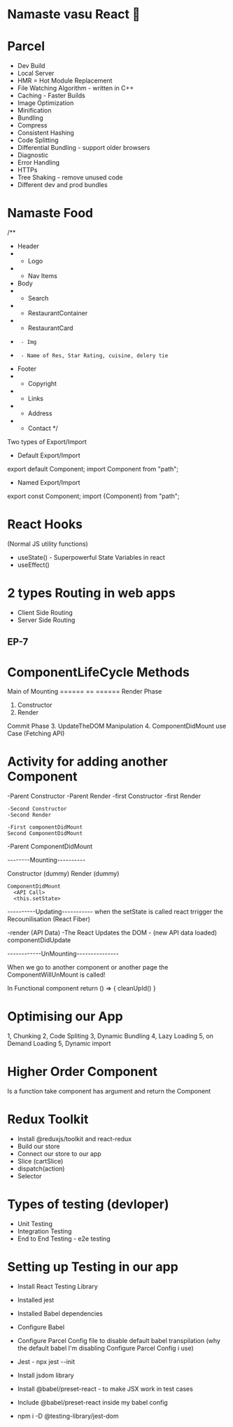# Namaste vasu React 🚀


# Parcel
- Dev Build
- Local Server
- HMR = Hot Module Replacement
- File Watching Algorithm - written in C++
- Caching - Faster Builds
- Image Optimization
- Minification
- Bundling
- Compress
- Consistent Hashing
- Code Splitting
- Differential Bundling - support older browsers
- Diagnostic
- Error Handling
- HTTPs
- Tree Shaking - remove unused code
- Different dev and prod bundles



# Namaste Food


/**
 * Header
 *  - Logo
 *  - Nav Items
 * Body
 *  - Search
 *  - RestaurantContainer
 *    - RestaurantCard
 *      - Img
 *      - Name of Res, Star Rating, cuisine, delery tie
 * Footer
 *  - Copyright
 *  - Links
 *  - Address
 *  - Contact
 */



 Two types of Export/Import


- Default Export/Import

export default Component;
import Component from "path";


- Named Export/Import

export const Component;
import {Component} from "path";


# React Hooks
 (Normal JS utility functions)
- useState() - Superpowerful State Variables in react
- useEffect()



#  2 types Routing in web apps
 - Client Side Routing
 - Server Side Routing


EP-7
----
 # ComponentLifeCycle Methods

Main of Mounting 
====== == ======
Render Phase
1. Constructor
2. Render

Commit Phase
3. UpdateTheDOM Manipulation
4. ComponentDidMount use Case (Fetching API)


# Activity for adding another Component

  -Parent Constructor
  -Parent Render
    -first Constructor
    -first Render

    -Second Constructor
    -Second Render

    -First componentDidMount
    Second ComponentDidMount

  -Parent ComponentDidMount


--------Mounting----------

Constructor (dummy)
Render (dummy)
    <HTML Dummy>

    ComponentDidMount
      <API Call>
      <this.setState>

----------Updating-----------
when the setState is called react trrigger the Recounilisation (React Fiber)

-render (API Data)
-The React Updates the DOM
   -<HTML> (new API data loaded)
   componentDidUpdate 

------------UnMounting---------------

When we go to another component or another page the ComponentWillUnMount is called!

In Functional component
return () => {
  cleanUpId()
}


# Optimising our App
 1, Chunking
 2, Code Spliting
 3, Dynamic Bundling
 4, Lazy Loading
 5, on Demand Loading
 5, Dynamic import


# Higher Order Component
 Is a function take component has argument and return the Component
  
 # Redux Toolkit
  - Install @reduxjs/toolkit and react-redux
  - Build our store
  - Connect our store to our app
  - Slice (cartSlice)
  - dispatch(action)
  - Selector


# Types of testing (devloper)
 - Unit Testing
 - Integration Testing
 - End to End Testing - e2e testing

# Setting up Testing in our app
 - Install React Testing Library
 - Installed jest
 - Installed Babel dependencies
 - Configure Babel 
 
 - Configure Parcel Config file to disable default babel transpilation (why the default babel I'm disabling Configure Parcel Config i use)

 - Jest  - npx jest --init
 - Install jsdom library
 - Install @babel/preset-react - to make JSX work in test cases
 - Include @babel/preset-react inside my babel config
 - npm i -D @testing-library/jest-dom
 

